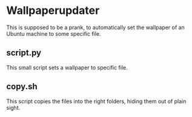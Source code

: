 # Wallpaperupdater
This is supposed to be a prank, to automatically set the wallpaper of an Ubuntu machine to some specific file.

## script.py
This small script sets a wallpaper to specific file.

## copy.sh
This script copies the files into the right folders, hiding them out of plain sight.

